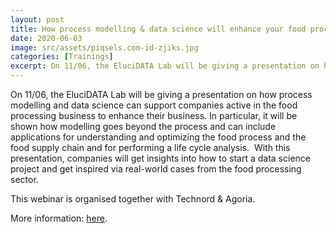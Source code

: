 ```yaml
---
layout: post
title: How process modelling & data science will enhance your food processing business
date: 2020-06-03
image: src/assets/piqsels.com-id-zjiks.jpg
categories: [Trainings]
excerpt: On 11/06, the EluciDATA Lab will be giving a presentation on how process modelling and data science can support companies active in the food processing business to enhance their business. In particular, it will be shown how modelling goes beyond the process and can include applications for understanding and optimizing the food process and the food supply chain and for performing a life cycle analysis.With this presentation, companies will get insights into how to start a data science project and get inspired via real-world cases from the food processing sector.
---
```


<p>On 11/06, the EluciDATA Lab will be giving a presentation on how process modelling and&nbsp;data science can support companies active in the food processing business to enhance their business. In particular, it will be shown how modelling goes beyond the process and can include applications for understanding and optimizing the food process and the food supply chain and for performing a life cycle analysis.&nbsp;&nbsp;With this presentation, companies will get insights into how to start a data science project and get inspired via real-world cases from the food processing sector.&nbsp;</p>

<p>This webinar is organised together with Technord &amp; Agoria.&nbsp;</p>

<p>More information: <a href="https://www.agoria.be/en/Webinar-How-process-modelling-data-science-will-enhance-your-food-processing-business-Food-Beverage-Technology-Club">here</a>.&nbsp;</p>
